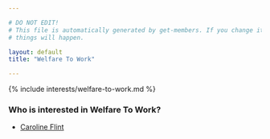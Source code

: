 ```yaml
---

# DO NOT EDIT!
# This file is automatically generated by get-members. If you change it, bad
# things will happen.

layout: default
title: "Welfare To Work"

---
```


{% include interests/welfare-to-work.md %}

### Who is interested in Welfare To Work?


* [Caroline Flint](../members/caroline-flint.html)
